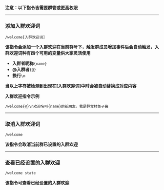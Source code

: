 ﻿**注意：以下指令皆需要群管或更高权限**
***

### 添加入群欢迎词
`/welcome[入群欢迎词]`

**该指令会添加一个入群欢迎在当前群号下，触发群成员增加事件后会自动触发，入群欢迎词种有四个可用的变量供大家灵活使用**

* **入群者昵称**`{name}`  
* **@入群者**`{@}`  
* **换行**`\n`  

**当以上字符被检测到出现在[入群欢迎词]中时会被自动替换成对应内容**

**入群欢迎指令示例**

`/welcome{@}\n欢迎名叫{name}的新朋友。我是群食材鱼子酱`

***
### 取消入群欢迎词

`/welcome`

**该指令会取消当前群已设置的入群欢迎**

***

### 查看已经设置的入群欢迎

`/welcome state`

**该指令可查看已经设置的入群欢迎**

